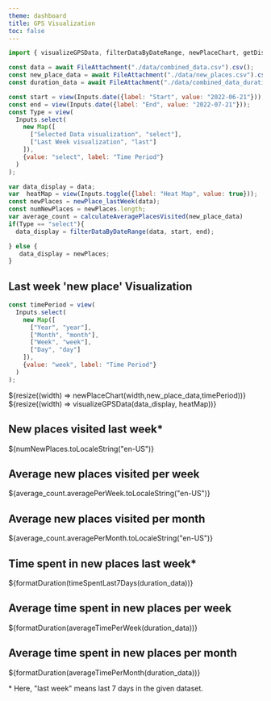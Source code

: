 ```yaml
---
theme: dashboard
title: GPS Visualization 
toc: false
---
```



<style>
  .my-cluster-icon {
    width: 40px;
    height: 40px;
    border: 2px solid #ffffff;
    border-radius: 50%;
    background: rgba(255, 255, 255, 0.6); /* Lightly transparent white background */
    color: #000; /* Text color changed to black */
    text-align: center;
    line-height: 40px; /* Same as the icon height */
    font-size: 16px; /* Adjust font size as needed */
    font-weight: bold;
    text-shadow: 0 0 3px #fff; /* White text shadow */
  }
</style>

```js
import { visualizeGPSData, filterDataByDateRange, newPlaceChart, getDistance, isNewPlace , newPlace_lastWeek, calculateAveragePlacesVisited, parseTimestamp, timeSpentLast7Days, averageTimePerWeek, averageTimePerMonth, formatDuration} from "./components/charts.js";


```
```js
const data = await FileAttachment("./data/combined_data.csv").csv();
const new_place_data = await FileAttachment("./data/new_places.csv").csv();
const duration_data = await FileAttachment("./data/combined_data_durations.csv").csv();

const start = view(Inputs.date({label: "Start", value: "2022-06-21"}));
const end = view(Inputs.date({label: "End", value: "2022-07-21"}));
const Type = view(
  Inputs.select(
    new Map([
      ["Selected Data visualization", "select"],
      ["Last Week visualization", "last"]
    ]),
    {value: "select", label: "Time Period"}
  )
);

```


```js
var data_display = data;
var  heatMap = view(Inputs.toggle({label: "Heat Map", value: true}));
const newPlaces = newPlace_lastWeek(data);
const numNewPlaces = newPlaces.length;
var average_count = calculateAveragePlacesVisited(new_place_data)
if(Type == "select"){
  data_display = filterDataByDateRange(data, start, end);

} else {
   data_display = newPlaces;
}
```



<!-- <div class="grid grid-cols-1">
  <div class="card">
    ${resize((width) => visualizeGPSData(data_display, heatMap))}
  </div>

</div> -->



## Last week 'new place' Visualization



<div class="grid grid-cols-1">

</div>

```js
const timePeriod = view(
  Inputs.select(
    new Map([
      ["Year", "year"],
      ["Month", "month"],
      ["Week", "week"],
      ["Day", "day"]
    ]),
    {value: "week", label: "Time Period"}
  )
);
```

<div class="grid grid-cols-1">
  <div class="card">
    ${resize((width) => newPlaceChart(width,new_place_data,timePeriod))}
  </div>
</div>
    

<div class="grid grid-cols-4">
  <div class="card grid-colspan-2 grid-rowspan-3">
      ${resize((width) => visualizeGPSData(data_display, heatMap))}
  </div>

  <div class="card grid-colspan-6">
      <h2>New places visited last week*</h2>
      <span class="big">${numNewPlaces.toLocaleString("en-US")}</span>
    </div>
  <div class="card grid-colspan-6">
    <h2>Average new places visited per week</h2>
    <span class="big">${average_count.averagePerWeek.toLocaleString("en-US")}</span>
    </div>
    <div class="card grid-colspan-6">
      <h2>Average new places visited per month</h2>
      <span class="big">${average_count.averagePerMonth.toLocaleString("en-US")}</span>
    </div>
    <div class="card grid-colspan-6">
    <h2>Time spent in new places last week*</h2>
    <span class="big">${formatDuration(timeSpentLast7Days(duration_data))}</span>
    </div>
    <div class="card grid-colspan-6">
      <h2>Average time spent in new places per week</h2>
      <span class="big">${formatDuration(averageTimePerWeek(duration_data))}</span>
    </div>
    <div class="card grid-colspan-6">
      <h2>Average time spent in new places per month</h2>
      <span class="big">${formatDuration(averageTimePerMonth(duration_data))}</span>
  </div>
</div>
<p>* Here, "last week" means last 7 days in the given dataset.</p>

```js


```